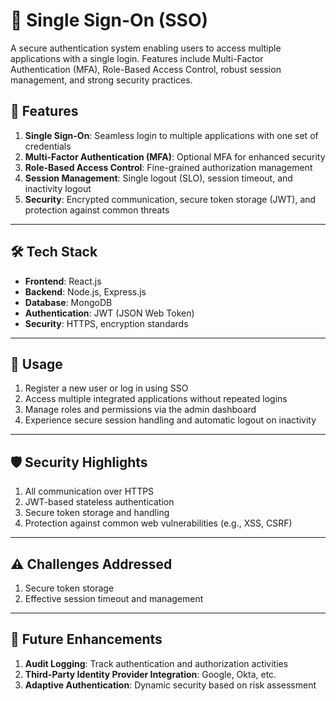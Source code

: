 # 🔐 Single Sign-On (SSO)

A secure authentication system enabling users to access multiple applications with a single login. Features include Multi-Factor Authentication (MFA), Role-Based Access Control, robust session management, and strong security practices.


## 🚀 Features

1. **Single Sign-On**: Seamless login to multiple applications with one set of credentials  
2. **Multi-Factor Authentication (MFA)**: Optional MFA for enhanced security  
3. **Role-Based Access Control**: Fine-grained authorization management  
4. **Session Management**: Single logout (SLO), session timeout, and inactivity logout  
5. **Security**: Encrypted communication, secure token storage (JWT), and protection against common threats  

---

## 🛠️ Tech Stack

- **Frontend**: React.js  
- **Backend**: Node.js, Express.js  
- **Database**: MongoDB  
- **Authentication**: JWT (JSON Web Token)  
- **Security**: HTTPS, encryption standards  

---

## 📘 Usage

1. Register a new user or log in using SSO  
2. Access multiple integrated applications without repeated logins  
3. Manage roles and permissions via the admin dashboard  
4. Experience secure session handling and automatic logout on inactivity  

---

## 🛡️ Security Highlights

1. All communication over HTTPS  
2. JWT-based stateless authentication  
3. Secure token storage and handling  
4. Protection against common web vulnerabilities (e.g., XSS, CSRF)  

---

## ⚠️ Challenges Addressed

1. Secure token storage  
2. Effective session timeout and management  

---

## 🔮 Future Enhancements

1. **Audit Logging**: Track authentication and authorization activities  
2. **Third-Party Identity Provider Integration**: Google, Okta, etc.  
3. **Adaptive Authentication**: Dynamic security based on risk assessment  
